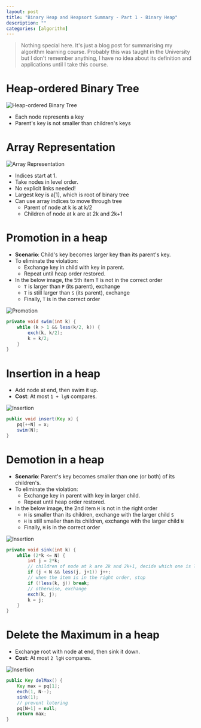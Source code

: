 ```yaml
---
layout: post
title: "Binary Heap and Heapsort Summary - Part 1 - Binary Heap"
description: ""
categories: [algorithm]
---
```


> Nothing special here. It's just a blog post for summarising my algorithm learning course. Probably
> this was taught in the University but I don't remember anything, I have no idea about its
> definition and applications until I take this course.

# Heap-ordered Binary Tree

![Heap-ordered Binary Tree](/files/2018-06-05-binary-heap-heapsort-summary-part-1/binary-heap-1.png)

- Each node represents a key
- Parent's key is not smaller than children's keys

# Array Representation

![Array Representation](/files/2018-06-05-binary-heap-heapsort-summary-part-1/binary-heap-2.png)

<!-- more -->

- Indices start at 1.
- Take nodes in level order.
- No explicit links needed!
- Largest key is a[1], which is root of binary tree
- Can use array indices to move through tree
  - Parent of node at k is at k/2
  - Children of node at k are at 2k and 2k+1

# Promotion in a heap

- **Scenario**: Child's key becomes larger key than its parent's key.
- To eliminate the violation:
  - Exchange key in child with key in parent.
  - Repeat until heap order restored.
- In the below image, the 5th item `T` is not in the correct order
  - `T` is larger than `P` (its parent), exchange
  - `T` is still larger than `S` (its parent), exchange
  - Finally, `T` is in the correct order

![Promotion](/files/2018-06-05-binary-heap-heapsort-summary-part-1/binary-heap-3.png)

```java
private void swim(int k) {
    while (k > 1 && less(k/2, k)) {
        exch(k, k/2);
        k = k/2;
    }
}
```

# Insertion in a heap

- Add node at end, then swim it up.
- **Cost**: At most `1 + lgN` compares.

![Insertion](/files/2018-06-05-binary-heap-heapsort-summary-part-1/binary-heap-4.png)

```java
public void insert(Key x) {
    pq[++N] = x;
    swim(N);
}
```

# Demotion in a heap

- **Scenario**: Parent's key becomes smaller than one (or both) of its children's.
- To eliminate the violation:
  - Exchange key in parent with key in larger child.
  - Repeat until heap order restored.
- In the below image, the 2nd item `H` is not in the right order
  - `H` is smaller than its children, exchange with the larger child `S`
  - `H` is still smaller than its children, exchange with the larger child `N`
  - Finally, `H` is in the correct order

![Insertion](/files/2018-06-05-binary-heap-heapsort-summary-part-1/binary-heap-5.png)

```java
private void sink(int k) {
    while (2*k <= N) {
        int j = 2*k;
        // children of node at k are 2k and 2k+1, decide which one is larger
        if (j < N && less(j, j+1)) j++;
        // when the item is in the right order, stop
        if (!less(k, j)) break;
        // otherwise, exchange
        exch(k, j);
        k = j;
    }
}
```

# Delete the Maximum in a heap

- Exchange root with node at end, then sink it down.
- **Cost**: At most `2 lgN` compares.

![Insertion](/files/2018-06-05-binary-heap-heapsort-summary-part-1/binary-heap-6.png)

```java
public Key delMax() {
    Key max = pq[1];
    exch(1, N--);
    sink(1);
    // prevent lotering
    pq[N+1] = null;
    return max;
}
```
